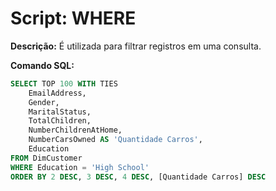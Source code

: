 # Script: WHERE

**Descrição:** É utilizada para filtrar registros em uma consulta.

**Comando SQL:**
```SQL
SELECT TOP 100 WITH TIES
	EmailAddress,
	Gender,
	MaritalStatus,
	TotalChildren,
	NumberChildrenAtHome,
	NumberCarsOwned AS 'Quantidade Carros',
	Education
FROM DimCustomer
WHERE Education = 'High School'
ORDER BY 2 DESC, 3 DESC, 4 DESC, [Quantidade Carros] DESC
